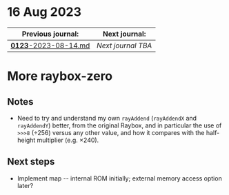 # 16 Aug 2023

| Previous journal: | Next journal: |
|-|-|
| [**0123**-2023-08-14.md](./0123-2023-08-14.md) | *Next journal TBA* |

# More raybox-zero

## Notes

*   Need to try and understand my own `rayAddend` (`rayAddendX` and `rayAddendY`) better,
    from the original Raybox, and in particular the use of `>>>8` (&div;256) versus 
    any other value, and how it compares with the half-height multiplier (e.g. &times;240).

## Next steps

*   Implement map -- internal ROM initially; external memory access option later?
